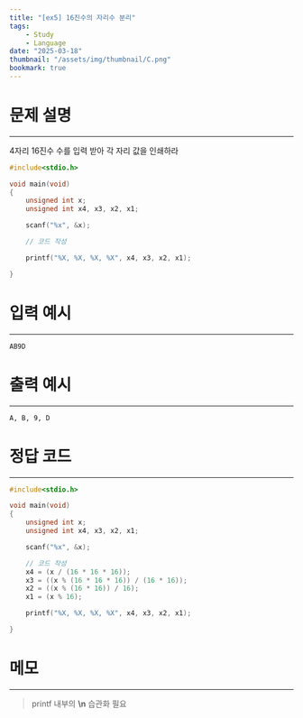```yaml
---
title: "[ex5] 16진수의 자리수 분리"
tags:
    - Study
    - Language
date: "2025-03-18"
thumbnail: "/assets/img/thumbnail/C.png"
bookmark: true
---
```

# 문제 설명
---
4자리 16진수 수를 입력 받아 각 자리 값을 인쇄하라

```c
#include<stdio.h>

void main(void)
{
	unsigned int x;
	unsigned int x4, x3, x2, x1;

	scanf("%x", &x);

	// 코드 작성

	printf("%X, %X, %X, %X", x4, x3, x2, x1);

}
```

# 입력 예시
---

```
AB9D
```

# 출력 예시
---

```
A, B, 9, D
```

# 정답 코드
---

```c
#include<stdio.h>

void main(void)
{
	unsigned int x;
	unsigned int x4, x3, x2, x1;

	scanf("%x", &x);

	// 코드 작성
	x4 = (x / (16 * 16 * 16));
	x3 = ((x % (16 * 16 * 16)) / (16 * 16));
	x2 = ((x % (16 * 16)) / 16);
	x1 = (x % 16);

	printf("%X, %X, %X, %X", x4, x3, x2, x1);

}
```

# 메모
---
> printf 내부의 **\n** 습관화 필요